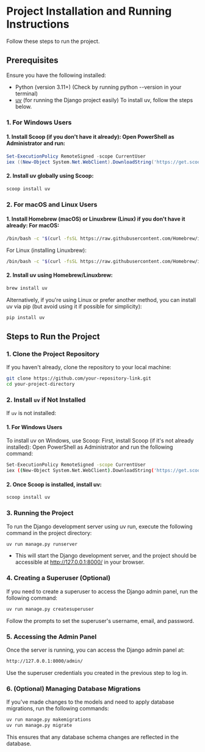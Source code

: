 # Project Installation and Running Instructions

Follow these steps to run the project.

## Prerequisites

Ensure you have the following installed:

- Python (version 3.11+) (Check by running python --version in your terminal)
- [uv](https://github.com/lyz-code/uv) (for running the Django project easily)
  To install uv, follow the steps below.

### 1. For Windows Users

#### 1. Install Scoop (if you don't have it already): Open PowerShell as Administrator and run:

```powershell
Set-ExecutionPolicy RemoteSigned -scope CurrentUser
iex ((New-Object System.Net.WebClient).DownloadString('https://get.scoop.sh'))
```

#### 2. Install uv globally using Scoop:

```bash
scoop install uv
```

### 2. For macOS and Linux Users

#### 1. Install Homebrew (macOS) or Linuxbrew (Linux) if you don't have it already: For macOS:

```bash
/bin/bash -c "$(curl -fsSL https://raw.githubusercontent.com/Homebrew/install/HEAD/install.sh)"
```

For Linux (installing Linuxbrew):

```bash
/bin/bash -c "$(curl -fsSL https://raw.githubusercontent.com/Homebrew/install/master/install.sh)"
```

#### 2. Install uv using Homebrew/Linuxbrew:

```bash
brew install uv
```

Alternatively, if you're using Linux or prefer another method, you can install uv via pip (but avoid using it if possible for simplicity):

```bash
pip install uv
```

## Steps to Run the Project

### 1. Clone the Project Repository

If you haven't already, clone the repository to your local machine:

```bash
git clone https://github.com/your-repository-link.git
cd your-project-directory
```

### 2. Install `uv` if Not Installed

If `uv` is not installed:

#### 1. For Windows Users

To install uv on Windows, use Scoop:
First, install Scoop (if it's not already installed): Open PowerShell as Administrator and run the following command:

```bash
Set-ExecutionPolicy RemoteSigned -scope CurrentUser
iex ((New-Object System.Net.WebClient).DownloadString('https://get.scoop.sh'))
```

#### 2. Once Scoop is installed, install uv:

```bash
scoop install uv
```

### 3. Running the Project

To run the Django development server using uv run, execute the following command in the project directory:

```bash
uv run manage.py runserver
```

- This will start the Django development server, and the project should be accessible at http://127.0.0.1:8000/ in your browser.

### 4. Creating a Superuser (Optional)

If you need to create a superuser to access the Django admin panel, run the following command:

```bash
uv run manage.py createsuperuser
```

Follow the prompts to set the superuser's username, email, and password.

### 5. Accessing the Admin Panel

Once the server is running, you can access the Django admin panel at:

```bash
http://127.0.0.1:8000/admin/
```

Use the superuser credentials you created in the previous step to log in.

### 6. (Optional) Managing Database Migrations

If you've made changes to the models and need to apply database migrations, run the following commands:

```bash
uv run manage.py makemigrations
uv run manage.py migrate
```

This ensures that any database schema changes are reflected in the database.
